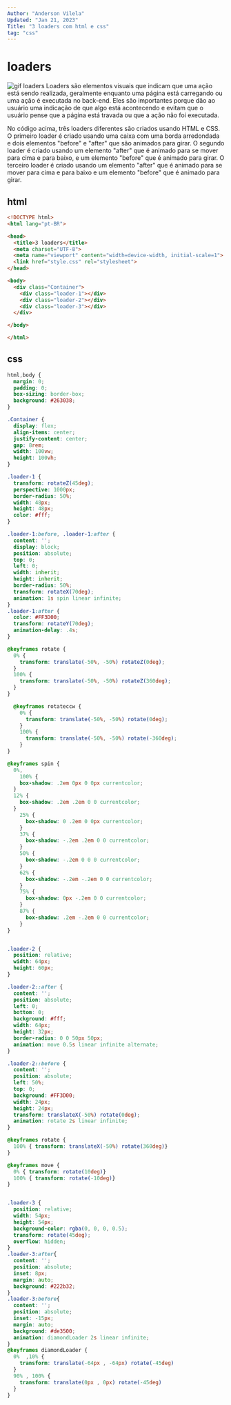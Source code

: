```yaml
---
Author: "Anderson Vilela"
Updated: "Jan 21, 2023"
Title: "3 loaders com html e css"
tag: "css"
---
```


# loaders

<img src="../assets/loaders.gif" alt="gif loaders" />
Loaders são elementos visuais que indicam que uma ação está sendo realizada, geralmente enquanto uma página está carregando ou uma ação é executada no back-end. Eles são importantes porque dão ao usuário uma indicação de que algo está acontecendo e evitam que o usuário pense que a página está travada ou que a ação não foi executada.

No código acima, três loaders diferentes são criados usando HTML e CSS. O primeiro loader é criado usando uma caixa com uma borda arredondada e dois elementos "before" e "after" que são animados para girar. O segundo loader é criado usando um elemento "after" que é animado para se mover para cima e para baixo, e um elemento "before" que é animado para girar. O terceiro loader é criado usando um elemento "after" que é animado para se mover para cima e para baixo e um elemento "before" que é animado para girar.


## html
```html
<!DOCTYPE html>
<html lang="pt-BR">

<head>
  <title>3 loaders</title>
  <meta charset="UTF-8">
  <meta name="viewport" content="width=device-width, initial-scale=1">
  <link href="style.css" rel="stylesheet">
</head>

<body>
  <div class="Container">
    <div class="loader-1"></div>
    <div class="loader-2"></div>
    <div class="loader-3"></div>
  </div>

</body>

</html>


```
## css


```css
html,body {
  margin: 0;
  padding: 0;
  box-sizing: border-box;
  background: #263038;
}

.Container {
  display: flex;
  align-items: center;
  justify-content: center;
  gap: 8rem;
  width: 100vw;
  height: 100vh;
}

.loader-1 {
  transform: rotateZ(45deg);
  perspective: 1000px;
  border-radius: 50%;
  width: 48px;
  height: 48px;
  color: #fff; 
}

.loader-1:before, .loader-1:after {
  content: '';
  display: block;
  position: absolute;
  top: 0;
  left: 0;
  width: inherit;
  height: inherit;
  border-radius: 50%;
  transform: rotateX(70deg);
  animation: 1s spin linear infinite;
}
.loader-1:after {
  color: #FF3D00;
  transform: rotateY(70deg);
  animation-delay: .4s;
}

@keyframes rotate {
  0% {
    transform: translate(-50%, -50%) rotateZ(0deg);
  }
  100% {
    transform: translate(-50%, -50%) rotateZ(360deg);
  }
}

  @keyframes rotateccw {
    0% {
      transform: translate(-50%, -50%) rotate(0deg);
    }
    100% {
      transform: translate(-50%, -50%) rotate(-360deg);
    }
}

@keyframes spin {
  0%,
    100% {
    box-shadow: .2em 0px 0 0px currentcolor;
  }
  12% {
    box-shadow: .2em .2em 0 0 currentcolor;
  }
    25% {
      box-shadow: 0 .2em 0 0px currentcolor;
    }
    37% {
      box-shadow: -.2em .2em 0 0 currentcolor;
    }
    50% {
      box-shadow: -.2em 0 0 0 currentcolor;
    }
    62% {
      box-shadow: -.2em -.2em 0 0 currentcolor;
    }
    75% {
      box-shadow: 0px -.2em 0 0 currentcolor;
    }
    87% {
      box-shadow: .2em -.2em 0 0 currentcolor;
    }
}


.loader-2 {
  position: relative;
  width: 64px;
  height: 60px;
}

.loader-2::after {
  content: '';
  position: absolute;
  left: 0;
  bottom: 0;
  background: #fff;
  width: 64px;
  height: 32px;
  border-radius: 0 0 50px 50px;
  animation: move 0.5s linear infinite alternate;
}

.loader-2::before {
  content: '';
  position: absolute;
  left: 50%;
  top: 0;
  background: #FF3D00;
  width: 24px;
  height: 24px;
  transform: translateX(-50%) rotate(0deg);
  animation: rotate 2s linear infinite;
}

@keyframes rotate {
  100% { transform: translateX(-50%) rotate(360deg)}
}

@keyframes move {
  0% { transform: rotate(10deg)}
  100% { transform: rotate(-10deg)}
}


.loader-3 {
  position: relative;
  width: 54px;
  height: 54px;
  background-color: rgba(0, 0, 0, 0.5);
  transform: rotate(45deg);
  overflow: hidden;
}
.loader-3:after{
  content: '';
  position: absolute;
  inset: 8px;
  margin: auto;
  background: #222b32;
}
.loader-3:before{
  content: '';
  position: absolute;
  inset: -15px;
  margin: auto;
  background: #de3500;
  animation: diamondLoader 2s linear infinite;
}
@keyframes diamondLoader {
  0%  ,10% {
    transform: translate(-64px , -64px) rotate(-45deg)
  }
  90% , 100% {
    transform: translate(0px , 0px) rotate(-45deg)
  }
}


```



